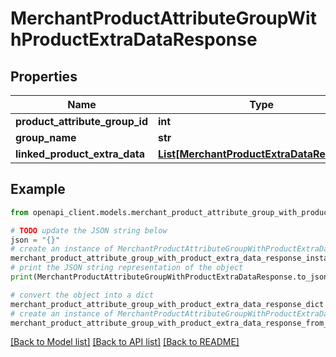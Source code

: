 # MerchantProductAttributeGroupWithProductExtraDataResponse


## Properties

Name | Type | Description | Notes
------------ | ------------- | ------------- | -------------
**product_attribute_group_id** | **int** |  | [optional] 
**group_name** | **str** |  | [optional] 
**linked_product_extra_data** | [**List[MerchantProductExtraDataResponse]**](MerchantProductExtraDataResponse.md) |  | [optional] 

## Example

```python
from openapi_client.models.merchant_product_attribute_group_with_product_extra_data_response import MerchantProductAttributeGroupWithProductExtraDataResponse

# TODO update the JSON string below
json = "{}"
# create an instance of MerchantProductAttributeGroupWithProductExtraDataResponse from a JSON string
merchant_product_attribute_group_with_product_extra_data_response_instance = MerchantProductAttributeGroupWithProductExtraDataResponse.from_json(json)
# print the JSON string representation of the object
print(MerchantProductAttributeGroupWithProductExtraDataResponse.to_json())

# convert the object into a dict
merchant_product_attribute_group_with_product_extra_data_response_dict = merchant_product_attribute_group_with_product_extra_data_response_instance.to_dict()
# create an instance of MerchantProductAttributeGroupWithProductExtraDataResponse from a dict
merchant_product_attribute_group_with_product_extra_data_response_from_dict = MerchantProductAttributeGroupWithProductExtraDataResponse.from_dict(merchant_product_attribute_group_with_product_extra_data_response_dict)
```
[[Back to Model list]](../README.md#documentation-for-models) [[Back to API list]](../README.md#documentation-for-api-endpoints) [[Back to README]](../README.md)



